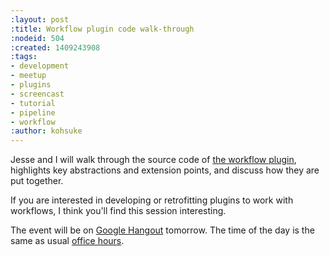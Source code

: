 ```yaml
---
:layout: post
:title: Workflow plugin code walk-through
:nodeid: 504
:created: 1409243908
:tags:
- development
- meetup
- plugins
- screencast
- tutorial
- pipeline
- workflow
:author: kohsuke
---
```

Jesse and I will walk through the source code of [the workflow plugin](https://github.com/jenkinsci/workflow-plugin), highlights key abstractions and extension points, and discuss how they are put together.

If you are interested in developing or retrofitting plugins to work with workflows, I think you'll find this session interesting.

The event will be on [Google Hangout](https://plus.google.com/events/cojjhg4kkpffkbpakj723fdht9k) tomorrow. The time of the day is the same as usual [office hours](https://www.timeanddate.com/worldclock/fixedtime.html?msg=Workflow+walk-through&iso=20140829T11&p1=224&ah=1&sort=1).

